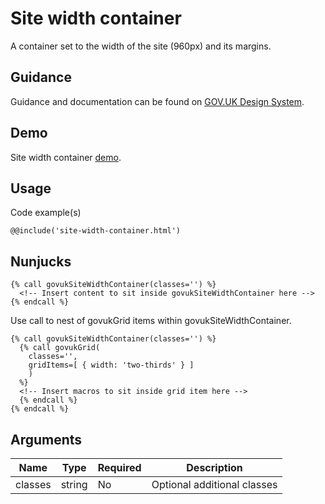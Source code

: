 # Site width container

A container set to the width of the site (960px) and its margins.

## Guidance

Guidance and documentation can be found on [GOV.UK Design System](linkgoeshere).

## Demo

Site width container [demo](site-width-container.html).

## Usage

Code example(s)

```
@@include('site-width-container.html')
```

## Nunjucks

```
{% call govukSiteWidthContainer(classes='') %}
  <!-- Insert content to sit inside govukSiteWidthContainer here -->
{% endcall %}
```

Use call to nest of govukGrid items within govukSiteWidthContainer.

```
{% call govukSiteWidthContainer(classes='') %}
  {% call govukGrid(
    classes='',
    gridItems=[ { width: 'two-thirds' } ]
    )
  %}
  <!-- Insert macros to sit inside grid item here -->
  {% endcall %}
{% endcall %}
```

## Arguments

| Name          | Type    | Required  | Description
|---            |---      |---        |---
| classes       | string  | No        | Optional additional classes

<!--
## Installation

```
npm install --save @govuk-frontend/site-width-container
```
-->
